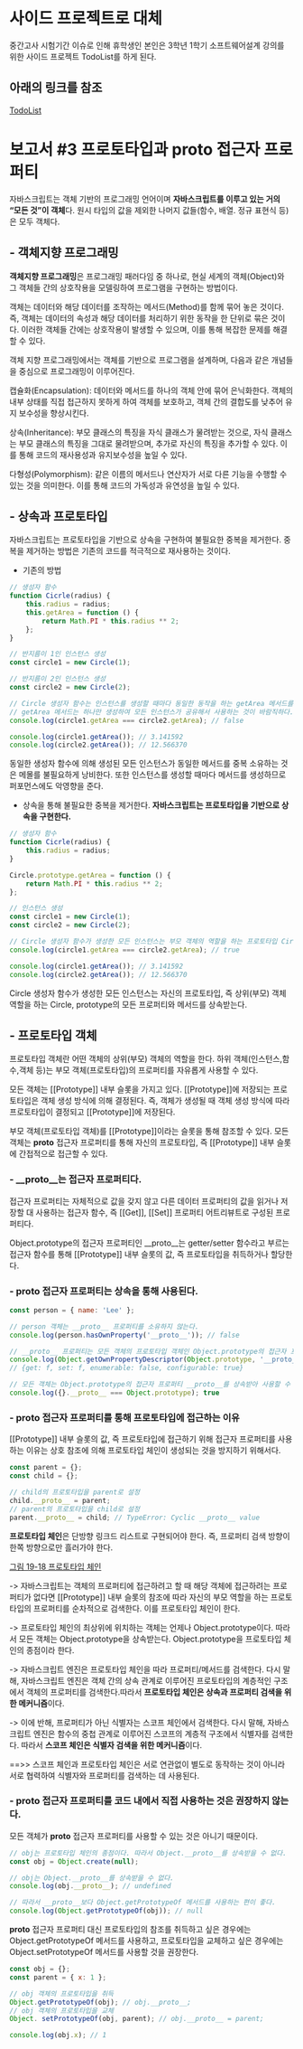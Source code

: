 # 사이드 프로젝트로 대체
중간고사 시험기간 이슈로 인해 휴학생인 본인은 3학년 1학기 소프트웨어설계 강의를 위한 사이드 프로젝트 TodoList를 하게 된다.


## 아래의 링크를 참조
[TodoList](https://github.com/mingking2/TodoList.git)


# 보고서 #3 프로토타입과 __proto__ 접근자 프로퍼티

자바스크립트는 객체 기반의 프로그래밍 언어이며 **자바스크립트를 이루고 있는 거의 “모든 것”이 객체**다. 원시 타입의 값을 제외한 나머지 값들(함수, 배열. 정규 표현식 등)은 모두 객체다.

## - 객체지향 프로그래밍
**객체지향 프로그래밍**은 프로그래밍 패러다임 중 하나로, 현실 세계의 객체(Object)와 그 객체들 간의 상호작용을 모델링하여 프로그램을 구현하는 방법이다.

객체는 데이터와 해당 데이터를 조작하는 메서드(Method)를 함께 묶어 놓은 것이다. 즉, 객체는 데이터의 속성과 해당 데이터를 처리하기 위한 동작을 한 단위로 묶은 것이다. 이러한 객체들 간에는 상호작용이 발생할 수 있으며, 이를 통해 복잡한 문제를 해결할 수 있다.

객체 지향 프로그래밍에서는 객체를 기반으로 프로그램을 설계하며, 다음과 같은 개념들을 중심으로 프로그래밍이 이루어진다.

캡슐화(Encapsulation): 데이터와 메서드를 하나의 객체 안에 묶어 은닉화한다. 객체의 내부 상태를 직접 접근하지 못하게 하여 객체를 보호하고, 객체 간의 결합도를 낮추어 유지 보수성을 향상시킨다.

상속(Inheritance): 부모 클래스의 특징을 자식 클래스가 물려받는 것으로, 자식 클래스는 부모 클래스의 특징을 그대로 물려받으며, 추가로 자신의 특징을 추가할 수 있다. 이를 통해 코드의 재사용성과 유지보수성을 높일 수 있다.

다형성(Polymorphism): 같은 이름의 메서드나 연산자가 서로 다른 기능을 수행할 수 있는 것을 의미한다. 이를 통해 코드의 가독성과 유연성을 높일 수 있다.


## - 상속과 프로토타입
자바스크립트는 프로토타입을 기반으로 상속을 구현하여 불필요한 중복을 제거한다. 
중복을 제거하는 방법은 기존의 코드를 적극적으로 재사용하는 것이다.

* 기존의 방법

```javascript
// 생성자 함수
function Cicrle(radius) {
    this.radius = radius;
    this.getArea = function () {
        return Math.PI * this.radius ** 2;
    };
}

// 반지름이 1인 인스턴스 생성
const circle1 = new Circle(1);

// 반지름이 2인 인스턴스 생성
const circle2 = new Circle(2);

// Circle 생성자 함수는 인스턴스를 생성할 때마다 동일한 동작을 하는 getArea 메서드를 중복 생성하고 모든 인스턴스가 중복 소유한다.
// getArea 메서드는 하나만 생성하여 모든 인스턴스가 공유해서 사용하는 것이 바람직하다.
console.log(circle1.getArea === circle2.getArea); // false

console.log(circle1.getArea()); // 3.141592
console.log(circle2.getArea()); // 12.566370
```
 동일한 생성자 함수에 의해 생성된 모든 인스턴스가 동일한 메서드를 중복 소유하는 것은 메몰를 불필요하게 낭비한다. 또한 인스턴스를 생성할 때마다 메서드를 생성하므로 퍼포먼스에도 악영향을 준다.



* 상속을 통해 불필요한 중복을 제거한다. **자바스크립트는 프로토타입을 기반으로 상속을 구현한다.**

```javascript
// 생성자 함수
function Cicrle(radius) {
    this.radius = radius;
}

Circle.prototype.getArea = function () {
    return Math.PI * this.radius ** 2;
};

// 인스턴스 생성
const circle1 = new Circle(1);
const circle2 = new Circle(2);

// Circle 생성자 함수가 생성한 모든 인스턴스는 부모 객체의 역할을 하는 프로토타입 Circle.prototype으로부터 getArea 메서드를 상속받는다. 즉, Circle 생성자 함수가 생성하는 모든 인스턴스는 하나의 getArea 메서드를 공유한다.
console.log(circle1.getArea === circle2.getArea); // true

console.log(circle1.getArea()); // 3.141592
console.log(circle2.getArea()); // 12.566370
```
 Circle 생성자 함수가 생성한 모든 인스턴스는 자신의 프로토타입, 즉 상위(부모) 객체 역할을 하는 Circle, prototype의 모든 프로퍼티와 메서드를 상속받는다.



## - 프로토타입 객체
프로토타입 객체란 어떤 객체의 상위(부모) 객체의 역할을 한다.
하위 객체(인스턴스,함수,객체 등)는 부모 객체(프로토타입)의 프로퍼티를 자유롭게 사용할 수 있다.

모든 객체는 [[Prototype]] 내부 슬롯을 가지고 있다. [[Prototype]]에 저장되는 프로토타입은 객체 생성 방식에 의해 결정된다. 
즉, 객체가 생성될 때 객체 생성 방식에 따라 프로토타입이 결정되고 [[Prototype]]에 저장된다.

부모 객체(프로토타입 객체)를 [[Prototype]]이라는 슬롯을 통해 참조할 수 있다.
모든 객체는 __proto__ 접근자 프로퍼티를 통해 자신의 프로토타입, 즉 [[Prototype]] 내부 슬롯에 간접적으로 접근할 수 있다.


### - __proto__는 접근자 프로퍼티다.

접근자 프로퍼티는 자체적으로 값을 갖지 않고 다른 데이터 프로퍼티의 값을 읽거나 저장할 대 사용하는 접근자 함수, 즉 [[Get]], [[Set]] 프로퍼티 어트리뷰트로 구성된 프로퍼티다.

Object.prototype의 접근자 프로퍼티인 __proto__는 getter/setter 함수라고 부르는 접근자 함수를 통해 [[Prototype]] 내부 슬롯의 값, 즉 프로토타입을 취득하거나 할당한다.



### - __proto__ 접근자 프로퍼티는 상속을 통해 사용된다.

```javascript
const person = { name: 'Lee' };

// person 객체는 __proto__ 프로퍼티를 소유하지 않는다.
console.log(person.hasOwnProperty('__proto__')); // false

// __proto__ 프로퍼티는 모든 객체의 프로토타입 객체인 Object.prototype의 접근자 프로퍼티다.
console.log(Object.getOwnPropertyDescriptor(Object.prototype, '__proto__'));
// {get: f, set: f, enumerable: false, configurable: true}

// 모든 객체는 Object.prototype의 접근자 프로퍼티 __proto__를 상속받아 사용할 수 있다.
console.log({}.__proto__ === Object.prototype); true
```


### - __proto__ 접근자 프로퍼티를 통해 프로토타입에 접근하는 이유

[[Prototype]] 내부 슬롯의 값, 즉 프로토타입에 접근하기 위해 접근자 프로퍼티를 사용하는 이유는 상호 참조에 의해 프로토타입 체인이 생성되는 것을 방지하기 위해서다.

```javascript
const parent = {};
const child = {};

// child의 프로토타입을 parent로 설정
child.__proto__ = parent;
// parent의 프로토타입을 child로 설정
parent.__proto__ = child; // TypeError: Cyclic __proto__ value
```
 **프로토타입 체인**은 단방향 링크드 리스트로 구현되어야 한다. 즉, 프로퍼티 검색 방향이 한쪽 방향으로만 흘러가야 한다.

[그림 19-18 프로토타입 체인](./image/%EA%B7%B8%EB%A6%BC%2019-18%20%ED%94%84%EB%A1%9C%ED%86%A0%ED%83%80%EC%9E%85%20%EC%B2%B4%EC%9D%B8.png)

 -> 자바스크립트는 객체의 프로퍼티에 접근하려고 할 때 해당 객체에 접근하려는 프로퍼티가 없다면 [[Prototype]] 내부 슬롯의 참조에 따라 자신의 부모 역할을 하는 프로토타입의 프로퍼티를 순차적으로 검색한다. 이를 프로토타입 체인이 한다.

 -> 프로토타입 체인의 최상위에 위치하는 객체는 언제나 Object.prototype이다. 따라서 모든 객체는 Object.prototype을 상속받는다. Object.prototype을 프로토타입 체인의 종점이라 한다.

 -> 자바스크립트 엔진은 프로토타입 체인을 따라 프로퍼티/메서드를 검색한다. 다시 말해, 자바스크립트 엔진은 객체 간의 상속 관계로 이루어진 프로토타입의 계층적인 구조에서 객체의 프로퍼티를 검색한다.따라서 **프로토타입 체인은 상속과 프로퍼티 검색을 위한 메커니즘**이다.

 -> 이에 반해, 프로퍼티가 아닌 식별자는 스코프 체인에서 검색한다. 다시 말해, 자바스크립트 엔진은 함수의 중첩 관계로 이루어진 스코프의 계층적 구조에서 식별자를 검색한다. 따라서 **스코프 체인은 식별자 검색을 위한 메커니즘**이다.

 ==>> 스코프 체인과 프로토타입 체인은 서로 연관없이 별도로 동작하는 것이 아니라 서로 협력하여 식별자와 프로퍼티를 검색하는 데 사용된다.



### - __proto__ 접근자 프로퍼티를 코드 내에서 직접 사용하는 것은 권장하지 않는다.

모든 객체가 __proto__ 접근자 프로퍼티를 사용할 수 있는 것은 아니기 때문이다.

```javascript
// obj는 프로토타입 체인의 종점이다. 따라서 Object.__proto__를 상속받을 수 없다.
const obj = Object.create(null);

// obj는 Object.__proto__를 상속받을 수 없다.
console.log(obj.__proto__); // undefined

// 따라서 __proto__보다 Object.getPrototypeOf 메서드를 사용하는 편이 좋다.
console.log(Object.getPrototypeOf(obj)); // null
```
 __proto__ 접근자 프로퍼티 대신 프로토타입의 참조를 취득하고 싶은 경우에는 Object.getPrototypeOf 메서드를 사용하고, 프로토타입을 교체하고 싶은 경우에는 Object.setPrototypeOf 메서드를 사용할 것을 권장한다.

```javascript
const obj = {};
const parent = { x: 1 };

// obj 객체의 프로토타입을 취득
Object.getPrototypeOf(obj); // obj.__proto__;
// obj 객체의 프로토타입을 교체
Object. setPrototypeOf(obj, parent); // obj.__proto__ = parent;

console.log(obj.x); // 1
```